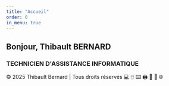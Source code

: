 ```yaml
---
title: "Accueil"
order: 0
in_menu: true
---
```

## Bonjour, Thibault BERNARD
### TECHNICIEN D'ASSISTANCE INFORMATIQUE

© 2025 Thibault Bernard | Tous droits réservés  💻 🖱️ ⌨️ 🖨️ 📱 🔌 🌐 